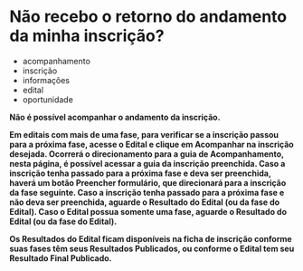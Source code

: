 # Não recebo o retorno do andamento da minha inscrição?

- acompanhamento
- inscrição
- informações
- edital
- oportunidade 

<b>Não é possível acompanhar o andamento da inscrição. 

Em editais com mais de uma fase, para verificar se a inscrição passou para a próxima fase, acesse o Edital e clique em Acompanhar na inscrição desejada. 
Ocorrerá o direcionamento para a guia de Acompanhamento, nesta página, é possível acessar a guia da inscrição preenchida. 
Caso a inscrição tenha passado para a próxima fase e deva ser preenchida, haverá um botão Preencher formulário, que direcionará para a inscrição da fase seguinte. 
Caso a inscrição tenha passado para a próxima fase e não deva ser preenchida, aguarde o Resultado do Edital (ou da fase do Edital). 
Caso o Edital possua somente uma fase, aguarde o Resultado do Edital (ou da fase do Edital). 

Os Resultados do Edital ficam disponíveis na ficha de inscrição conforme suas fases têm seus Resultados Publicados, ou conforme o Edital tem seu Resultado Final Publicado.</b>

